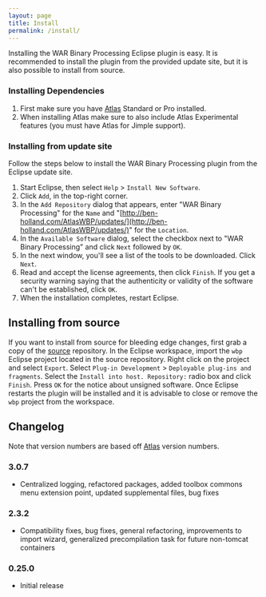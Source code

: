 ```yaml
---
layout: page
title: Install
permalink: /install/
---
```


Installing the WAR Binary Processing Eclipse plugin is easy.  It is recommended to install the plugin from the provided update site, but it is also possible to install from source.
        
### Installing Dependencies
1. First make sure you have [Atlas](http://www.ensoftcorp.com/atlas/download/) Standard or Pro installed.
2. When installing Atlas make sure to also include Atlas Experimental features (you must have Atlas for Jimple support).
        
### Installing from update site
Follow the steps below to install the WAR Binary Processing plugin from the Eclipse update site.

1. Start Eclipse, then select `Help` &gt; `Install New Software`.
2. Click `Add`, in the top-right corner.
3. In the `Add Repository` dialog that appears, enter &quot;WAR Binary Processing&quot; for the `Name` and &quot;[http://ben-holland.com/AtlasWBP/updates/](http://ben-holland.com/AtlasWBP/updates/)&quot; for the `Location`.
4. In the `Available Software` dialog, select the checkbox next to "WAR Binary Processing" and click `Next` followed by `OK`.
5. In the next window, you'll see a list of the tools to be downloaded. Click `Next`.
6. Read and accept the license agreements, then click `Finish`. If you get a security warning saying that the authenticity or validity of the software can't be established, click `OK`.
7. When the installation completes, restart Eclipse.

## Installing from source
If you want to install from source for bleeding edge changes, first grab a copy of the [source](https://github.com/benjholla/AtlasWBP) repository. In the Eclipse workspace, import the `wbp` Eclipse project located in the source repository.  Right click on the project and select `Export`.  Select `Plug-in Development` &gt; `Deployable plug-ins and fragments`.  Select the `Install into host. Repository:` radio box and click `Finish`.  Press `OK` for the notice about unsigned software.  Once Eclipse restarts the plugin will be installed and it is advisable to close or remove the `wbp` project from the workspace.

## Changelog
Note that version numbers are based off [Atlas](http://www.ensoftcorp.com/atlas/download/) version numbers.

### 3.0.7
- Centralized logging, refactored packages, added toolbox commons menu extension point, updated supplemental files, bug fixes

### 2.3.2
- Compatibility fixes, bug fixes, general refactoring, improvements to import wizard, generalized precompilation task for future non-tomcat containers

### 0.25.0
- Initial release
